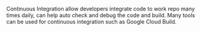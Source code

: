 Continuous Integration allow developers integrate code to work repo many times daily, can help auto check and debug the code and build. 
Many tools can be used for continuous integration such as Google Cloud Build.
